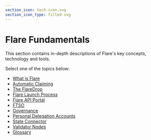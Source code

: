 ```yaml
---
section_icon: tech-icon.svg
section_icon_type: filled-svg
---
```


# Flare Fundamentals

This section contains in-depth descriptions of Flare's key concepts, technology and tools.

Select one of the topics below:

* [What is Flare](./flare.md)
* [Automatic Claiming](./automatic-claiming.md)
* [The FlareDrop](./the-flaredrop.md)
* [Flare Launch Process](./flare-launch-process.md)
* [Flare API Portal](./api-portal.md)
* [FTSO](./ftso.md)
* [Governance](./governance.md)
* [Personal Delegation Accounts](./personal-delegation-account.md)
* [State Connector](./state-connector.md)
* [Validator Nodes](./validators.md)
* [Glossary](./glossary.md)
